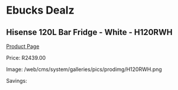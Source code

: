 
# Ebucks Dealz
## Hisense 120L Bar Fridge - White - H120RWH
[Product Page](https://www.ebucks.com/web/shop/productSelected.do?prodId=1211461833&catId=704986856)

Price: R2439.00

Image: /web/cms/system/galleries/pics/prodimg/H120RWH.png

Savings: 


	